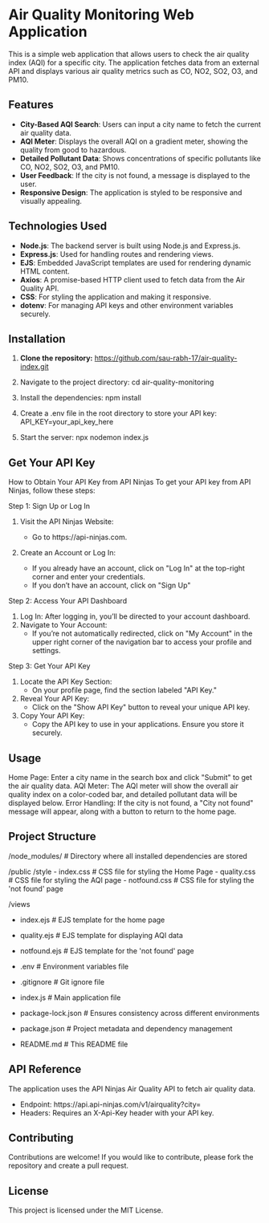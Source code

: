 # Air Quality Monitoring Web Application

This is a simple web application that allows users to check the air quality index (AQI) for a specific city. The application fetches data from an external API and displays various air quality metrics such as CO, NO2, SO2, O3, and PM10.

## Features

- **City-Based AQI Search**: Users can input a city name to fetch the current air quality data.
- **AQI Meter**: Displays the overall AQI on a gradient meter, showing the quality from good to hazardous.
- **Detailed Pollutant Data**: Shows concentrations of specific pollutants like CO, NO2, SO2, O3, and PM10.
- **User Feedback**: If the city is not found, a message is displayed to the user.
- **Responsive Design**: The application is styled to be responsive and visually appealing.

## Technologies Used

- **Node.js**: The backend server is built using Node.js and Express.js.
- **Express.js**: Used for handling routes and rendering views.
- **EJS**: Embedded JavaScript templates are used for rendering dynamic HTML content.
- **Axios**: A promise-based HTTP client used to fetch data from the Air Quality API.
- **CSS**: For styling the application and making it responsive.
- **dotenv**: For managing API keys and other environment variables securely.

## Installation

1. **Clone the repository:**
   https://github.com/sau-rabh-17/air-quality-index.git
   
3. Navigate to the project directory:
   cd air-quality-monitoring

4. Install the dependencies:
   npm install

5. Create a .env file in the root directory to store your API key:
   API_KEY=your_api_key_here

6. Start the server:
   npx nodemon index.js

## Get Your API Key

How to Obtain Your API Key from API Ninjas
To get your API key from API Ninjas, follow these steps:

Step 1: Sign Up or Log In
  1. Visit the API Ninjas Website:
     <ul><li>Go to https://api-ninjas.com.</li></ul>

  2. Create an Account or Log In:
     <ul>
       <li>If you already have an account, click on "Log In" at the top-right corner and enter your credentials.</li>
       <li>If you don’t have an account, click on "Sign Up"</li>
     </ul>
     
Step 2: Access Your API Dashboard
   1. Log In: After logging in, you’ll be directed to your account dashboard.
   2. Navigate to Your Account:
      <ul><li>If you’re not automatically redirected, click on "My Account" in the upper right corner of the navigation bar to access your profile and settings.</li></ul>

Step 3: Get Your API Key
   1. Locate the API Key Section:
      <ul><li>On your profile page, find the section labeled "API Key."</li></ul>
   2. Reveal Your API Key:
      <ul><li>Click on the "Show API Key" button to reveal your unique API key.</li></ul>
   3. Copy Your API Key:
      <ul><li>Copy the API key to use in your applications. Ensure you store it securely.</li></ul>



## Usage
Home Page: Enter a city name in the search box and click "Submit" to get the air quality data.
AQI Meter: The AQI meter will show the overall air quality index on a color-coded bar, and detailed pollutant data will be displayed below.
Error Handling: If the city is not found, a "City not found" message will appear, along with a button to return to the home page.

## Project Structure

/node_modules/          # Directory where all installed dependencies are stored

/public
  /style
    - index.css          # CSS file for styling the Home Page
    - quality.css        # CSS file for styling the AQI page
    - notfound.css       # CSS file for styling the 'not found' page

/views
  - index.ejs            # EJS template for the home page
  - quality.ejs          # EJS template for displaying AQI data
  - notfound.ejs         # EJS template for the 'not found' page

- .env                   # Environment variables file
- .gitignore             # Git ignore file
- index.js               # Main application file
- package-lock.json      # Ensures consistency across different environments
- package.json           # Project metadata and dependency management
- README.md              # This README file

## API Reference
The application uses the API Ninjas Air Quality API to fetch air quality data.
<ul>
<li>Endpoint: https://api.api-ninjas.com/v1/airquality?city=<city_name></li>
<li>Headers: Requires an X-Api-Key header with your API key.</li>
</ul>

## Contributing
Contributions are welcome! If you would like to contribute, please fork the repository and create a pull request.

## License
This project is licensed under the MIT License.
